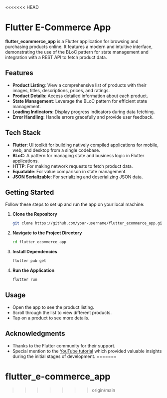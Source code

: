 <<<<<<< HEAD
# Flutter E-Commerce App

**flutter_ecommerce_app** is a Flutter application for browsing and purchasing products online. It features a modern and intuitive interface, demonstrating the use of the BLoC pattern for state management and integration with a REST API to fetch product data.

## Features

- **Product Listing**: View a comprehensive list of products with their images, titles, descriptions, prices, and ratings.
- **Product Details**: Access detailed information about each product.
- **State Management**: Leverage the BLoC pattern for efficient state management.
- **Loading Indicators**: Display progress indicators during data fetching.
- **Error Handling**: Handle errors gracefully and provide user feedback.

## Tech Stack

- **Flutter**: UI toolkit for building natively compiled applications for mobile, web, and desktop from a single codebase.
- **BLoC**: A pattern for managing state and business logic in Flutter applications.
- **HTTP**: For making network requests to fetch product data.
- **Equatable**: For value comparison in state management.
- **JSON Serializable**: For serializing and deserializing JSON data.

## Getting Started

Follow these steps to set up and run the app on your local machine:

1. **Clone the Repository**

    ```bash
    git clone https://github.com/your-username/flutter_ecommerce_app.git
    ```

2. **Navigate to the Project Directory**

    ```bash
    cd flutter_ecommerce_app
    ```

3. **Install Dependencies**

    ```bash
    flutter pub get
    ```

4. **Run the Application**

    ```bash
    flutter run
    ```

## Usage

- Open the app to see the product listing.
- Scroll through the list to view different products.
- Tap on a product to see more details.

## Acknowledgments

- Thanks to the Flutter community for their support.
- Special mention to the [YouTube tutorial](https://www.youtube.com/watch?v=OXlUzSplHAo&list=PLXnVF-nf4_uSjBc4nAeo3rwR9Wg1T6y32&index=25) which provided valuable insights during the initial stages of development.
=======
# flutter_e-commerce_app
>>>>>>> origin/main

